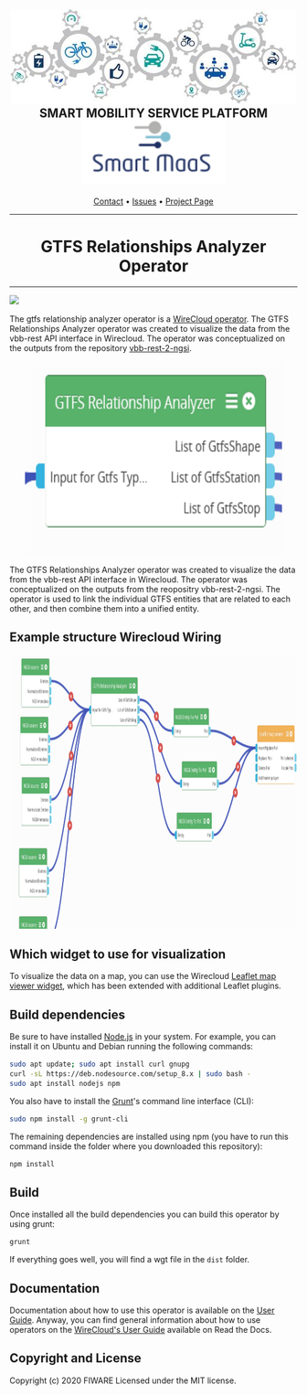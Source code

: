 <h2 align="center">
  <a href="https://smart-maas.eu/en/"><img src="https://github.com/SmartMaaS-Services/Transaction-Context-Manager/blob/main/docs/images/Header.jpeg" alt="Smart MaaS" width="500"></a>
  <br>
      SMART MOBILITY SERVICE PLATFORM
  <br>
  <a href="https://smart-maas.eu/en/"><img src="https://github.com/SmartMaaS-Services/Transaction-Context-Manager/blob/main/docs/images/Logos-Smart-MaaS.png" alt="Smart MaaS" width="250"></a>
  <br>
</h2>

<p align="center">
  <a href="mailto:info@smart-maas.eu">Contact</a> •
  <a href="https://github.com/SmartMaaS-Services/gtfs-relationship-analyzer-operator/issues">Issues</a> •
  <a href="https://smart-maas.eu/en/">Project Page</a>
</p>


***

<h1 align="center">
  <a>
    GTFS Relationships Analyzer Operator
  </a>
</h1>

***


[![](https://nexus.lab.fiware.org/repository/raw/public/badges/chapters/visualization.svg)](https://www.fiware.org/developers/catalogue/)

The gtfs relationship analyzer operator is a [WireCloud operator](http://wirecloud.readthedocs.org/en/latest/).
The GTFS Relationships Analyzer operator was created to visualize the data from the vbb-rest API interface in Wirecloud. 
The operator was conceptualized on the outputs from the repository [vbb-rest-2-ngsi](https://github.com/SmartMaaS-Services/vbb-rest-2-ngsi).

<p align="center">
    <img src="docs/img/gtfs_relationship_analyzer.png" alt="GTFS Relationships Analyzer Operator" width="450" height="340">
</p>

The GTFS Relationships Analyzer operator was created to visualize the data from the vbb-rest API interface in Wirecloud. 
The operator was conceptualized on the outputs from the reopositry vbb-rest-2-ngsi.
The operator is used to link the individual GTFS entities that are related to each other, and then combine them into 
a unified entity.

## Example structure Wirecloud Wiring

<p align="center">
    <img src="docs/img/example_usage_operator.png" alt="Usage of the Operator" width="650" height="480">
</p>

## Which widget to use for visualization
To visualize the data on a map, you can use the Wirecloud [Leaflet map viewer widget](https://github.com/SmartMaaS-Services/leaflet-map-widget), 
which has been extended with additional Leaflet plugins.


## Build dependencies

Be sure to have installed [Node.js](https://nodejs.org/) in your system. For example, you can install it on Ubuntu and Debian running the following commands:

```bash
sudo apt update; sudo apt install curl gnupg
curl -sL https://deb.nodesource.com/setup_8.x | sudo bash -
sudo apt install nodejs npm 
```

You also have to install the [Grunt](https://gruntjs.com/)'s command line interface (CLI):

```bash
sudo npm install -g grunt-cli
```

The remaining dependencies are installed using npm (you have to run this command
inside the folder where you downloaded this repository):

```bash
npm install
```


## Build

Once installed all the build dependencies you can build this operator by using grunt:

```bash
grunt
```

If everything goes well, you will find a wgt file in the `dist` folder.


## Documentation

Documentation about how to use this operator is available on the
[User Guide](src/doc/userguide.md). Anyway, you can find general information
about how to use operators on the
[WireCloud's User Guide](https://wirecloud.readthedocs.io/en/stable/user_guide/)
available on Read the Docs.

## Copyright and License

Copyright (c) 2020 FIWARE
Licensed under the MIT license.
